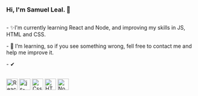 ### Hi,  I'm Samuel Leal. 👋

<!--
**SamLeal/SamLeal** is a ✨ _special_ ✨ repository because its `README.md` (this file) appears on your GitHub profile.

Here are some ideas to get you started:

- 🔭 I’m currently working on ...
- 🌱 I’m currently learning ...
- 👯 I’m looking to collaborate on ...
- 🤔 I’m looking for help with ...
- 💬 Ask me about ...
- 📫 How to reach me: ...
- 😄 Pronouns: ...
- ⚡ Fun fact: ...
-->
##
<div>
  <p> - ✨I'm currently learning React and Node, and improving my skills in JS, HTML and CSS.</p>
  <p> - 🤔 I’m learning, so if you see something wrong, fell free to contact me and help me improve it.</p>
  <p> -  ✔ </p>
  
  
</div>

##
<div>
  <img align="center" alt="React-Sam" height="30px" src="https://cdn.jsdelivr.net/gh/devicons/devicon/icons/react/react-original.svg">
  <img align="center" alt="js-Sam" height="30px" src="https://cdn.jsdelivr.net/gh/devicons/devicon/icons/javascript/javascript-original.svg" />
  <img align="center" alt="Css-Sam" height="30px" src="https://cdn.jsdelivr.net/gh/devicons/devicon/icons/css3/css3-original.svg" />
  <img align="center" alt="HTML-Sam" height="30px" src="https://cdn.jsdelivr.net/gh/devicons/devicon/icons/html5/html5-original.svg" />
  <img align="center" alt="Node-Sam" height="30px" src="https://cdn.jsdelivr.net/gh/devicons/devicon/icons/nodejs/nodejs-original-wordmark.svg" />
</div>
